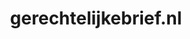 ---
layout: post
title:  "gerechtelijkebrief.nl"
internal_url:  "/data/gerechtelijkebrief.nl.html"
categories: dutchgov
---